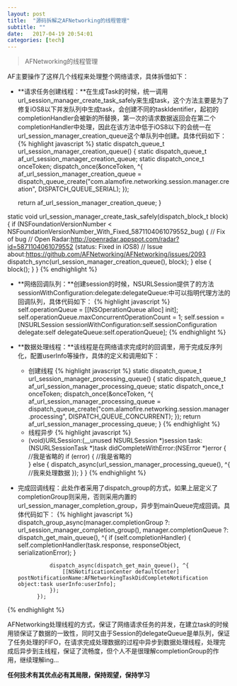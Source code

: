 ```yaml
---
layout: post
title:  "源码拆解之AFNetworking的线程管理"
subtitle: ""
date:   2017-04-19 20:54:01
categories: [tech]
---
```


> AFNetworking的线程管理

AF主要操作了这样几个线程来处理整个网络请求，具体拆借如下：

- **请求任务创建线程：**在生成Task的时候，统一调用url_session_manager_create_task_safely来生成task，这个方法主要是为了修复iOS8以下并发队列中生成task，会创建不同的taskIdentifier，起初的completionHandler会被新的所替换，第一次的请求数据返回会在第二个completionHandler中处理，因此在该方法中低于iOS8以下的会统一在url_session_manager_creation_queue这个单队列中创建。具体代码如下：
{% highlight javascript %}
static dispatch_queue_t url_session_manager_creation_queue() {
    static dispatch_queue_t af_url_session_manager_creation_queue;
    static dispatch_once_t onceToken;
    dispatch_once(&onceToken, ^{
        af_url_session_manager_creation_queue = dispatch_queue_create("com.alamofire.networking.session.manager.creation", DISPATCH_QUEUE_SERIAL);
    });

    return af_url_session_manager_creation_queue;
}

static void url_session_manager_create_task_safely(dispatch_block_t block) {
    if (NSFoundationVersionNumber < NSFoundationVersionNumber_With_Fixed_5871104061079552_bug) {
        // Fix of bug
        // Open Radar:http://openradar.appspot.com/radar?id=5871104061079552 (status: Fixed in iOS8)
        // Issue about:https://github.com/AFNetworking/AFNetworking/issues/2093
        dispatch_sync(url_session_manager_creation_queue(), block);
    } else {
        block();
    }
}
{% endhighlight %}

- **网络回调队列：**创建session的时候，NSURLSession提供了的方法sessionWithConfiguration:delegate:delegateQueue:中可以指明代理方法的回调队列，具体代码如下：
{% highlight javascript %}
    self.operationQueue = [[NSOperationQueue alloc] init];
    self.operationQueue.maxConcurrentOperationCount = 1;
    self.session = [NSURLSession sessionWithConfiguration:self.sessionConfiguration delegate:self delegateQueue:self.operationQueue];
{% endhighlight %}

- **数据处理线程：**该线程是在网络请求完成时的回调里，用于完成反序列化，配置userInfo等操作，具体的定义和调用如下：
	* 创建线程
	{% highlight javascript %}
 static dispatch_queue_t url_session_manager_processing_queue() {
    static dispatch_queue_t af_url_session_manager_processing_queue;
    static dispatch_once_t onceToken;
    dispatch_once(&onceToken, ^{
        af_url_session_manager_processing_queue = dispatch_queue_create("com.alamofire.networking.session.manager.processing", DISPATCH_QUEUE_CONCURRENT);
    });
    return af_url_session_manager_processing_queue;
}
{% endhighlight %}
	* 线程异步
	{% highlight javascript %}
	- (void)URLSession:(__unused NSURLSession *)session
              task:(NSURLSessionTask *)task
didCompleteWithError:(NSError *)error
{
    //我是省略的
    if (error) {
    //我是省略的  
    } else {
        dispatch_async(url_session_manager_processing_queue(), ^{
		   //我来处理数据
        });
    }
}
{% endhighlight %}

- 完成回调线程：此处作者采用了dispatch_group的方式，如果上层定义了completionGroup则采用，否则采用内置的url_session_manager_completion_group，异步到mainQueue完成回调。具体代码如下：
{% highlight javascript %}
 dispatch_group_async(manager.completionGroup ?: url_session_manager_completion_group(), manager.completionQueue ?: dispatch_get_main_queue(), ^{
                if (self.completionHandler) {
                    self.completionHandler(task.response, responseObject, serializationError);
                }

                dispatch_async(dispatch_get_main_queue(), ^{
                    [[NSNotificationCenter defaultCenter] postNotificationName:AFNetworkingTaskDidCompleteNotification object:task userInfo:userInfo];
                });
            });
{% endhighlight %}

AFNetworking处理线程的方式，保证了网络请求任务的并发，在建立task的时候用锁保证了数据的一致性，同时又由于Session的delegateQueue是单队列，保证了任务处理的FIFO，在请求完成处理数据的过程中异步到数据处理线程，处理完成后异步到主线程，保证了流畅度，但个人不是很理解completionGroup的作用，继续理解ing...

**任何技术有其优点必有其局限，保持观望，保持学习**

